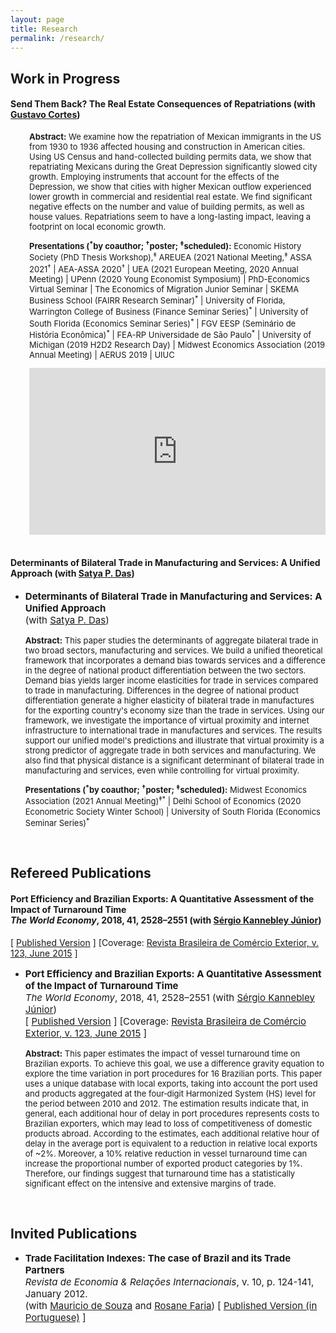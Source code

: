 ```yaml
---
layout: page
title: Research
permalink: /research/
---
```


<style>
   .iframe-container {
  padding-top: 56.25%;
  position: relative;
   }
 
.iframe-container iframe {
   border: 0;
   height: 100%;
   width: 100%;
   position: absolute;
   top: 0;
   left: 0;
 }
 </style>

## Work in Progress

#### Send Them Back? The Real Estate Consequences of Repatriations (with <a href="https://sites.google.com/site/cortesgustavos" target="_blank"> Gustavo Cortes</a>) 
   
   <div style="padding-left: 30px;">
   <p style="font-size:13px"><b>Abstract:</b> We examine how the repatriation of Mexican immigrants in the US from 1930 to 1936 affected housing and construction in American cities. Using US Census and hand-collected building permits data, we show that repatriating Mexicans during the Great Depression significantly slowed city growth. Employing instruments that account for the effects of the Depression, we show that cities with higher Mexican outflow experienced lower growth in commercial and residential real estate. We find significant negative effects on the number and value of building permits, as well as house values. Repatriations seem to have a long-lasting impact, leaving a footprint on local economic growth. </p>
   
   <p style="font-size:13px"><strong>Presentations (<sup>*</sup>by coauthor; <sup>&#8224;</sup>poster; <sup>&#8225;</sup>scheduled):</strong>  Economic History Society (PhD Thesis Workshop),<sup>&#8225;</sup> AREUEA (2021 National Meeting,<sup>&#8225;</sup> ASSA 2021<sup>&#8224;</sup> | AEA-ASSA 2020<sup>&#8224;</sup> | UEA (2021 European Meeting, 2020 Annual Meeting) | UPenn (2020 Young Economist Symposium) | PhD-Economics Virtual Seminar | The Economics of Migration Junior Seminar | SKEMA Business School (FAIRR Research Seminar)<sup>*</sup> | University of Florida, Warrington College of Business (Finance Seminar Series)<sup>*</sup> | University of South Florida (Economics Seminar Series)<sup>*</sup> | FGV EESP (Seminário de História Econômica)<sup>*</sup> | FEA-RP Universidade de São Paulo<sup>*</sup> | University of Michigan (2019 H2D2 Research Day) | Midwest Economics Association (2019 Annual Meeting) | AERUS 2019 | UIUC </p>
      
   <div class="iframe-container"><iframe src="https://player.vimeo.com/video/384544947" frameborder="0" webkitallowfullscreen mozallowfullscreen allowfullscreen></iframe></div>
   </div>
<br>

#### Determinants of Bilateral Trade in Manufacturing and Services: A Unified Approach (with <a href="https://www.satyapdas.com" target="_blank">Satya P. Das</a>)
- <p style="font-size:15px"><b>Determinants of Bilateral Trade in Manufacturing and Services: A Unified Approach</b><br> (with <a href="https://www.satyapdas.com" target="_blank">Satya P. Das</a>)</p>

   <p style="font-size:13px"><b>Abstract:</b> This paper studies the determinants of aggregate bilateral trade in two broad sectors, manufacturing and services. We build a unified theoretical framework that incorporates a demand bias towards services and a difference in the degree of national product differentiation between the two sectors. Demand bias yields larger income elasticities for trade in services compared to trade in manufacturing.  Differences in the degree of national product differentiation generate a higher elasticity of bilateral trade in manufactures for the exporting country's economy size than the trade in services. Using our framework, we investigate the importance of virtual proximity and internet infrastructure to international trade in manufactures and services. The results support our unified model's predictions and illustrate that virtual proximity is a strong predictor of aggregate trade in both services and manufacturing. We also find that physical distance is a significant determinant of bilateral trade in manufacturing and services, even while controlling for virtual proximity.</p>
   
   <p style="font-size:13px"><strong>Presentations (<sup>*</sup>by coauthor; <sup>&#8224;</sup>poster; <sup>&#8225;</sup>scheduled):</strong> Midwest Economics Association (2021 Annual Meeting)<sup>&#8225;*</sup> | Delhi School of Economics (2020 Econometric Society Winter School) | University of South Florida (Economics Seminar Series)<sup>*</sup> </p>

<br>

## Refereed Publications

#### <b>Port Efficiency and Brazilian Exports: A Quantitative Assessment of the Impact of Turnaround Time</b> <br> <em> The World Economy</em>, 2018, 41, 2528–2551 (with <a href="https://scholar.google.com.br/citations?user=dqFJND9idb0C&hl=en" target="_blank"> Sérgio Kannebley Júnior</a>) <br>
   [ <a href="https://doi.org/10.1111/twec.12654" target="_blank">Published Version</a> ] [Coverage: <a href="/files/research/123_VSSKJ.pdf" target="_blank"> Revista Brasileira de Comércio Exterior, v. 123, June 2015</a> ]

- <p style="font-size:15px"><b>Port Efficiency and Brazilian Exports: A Quantitative Assessment of the Impact of Turnaround Time</b> <br> <em> The World Economy</em>, 2018, 41, 2528–2551 (with <a href="https://scholar.google.com.br/citations?user=dqFJND9idb0C&hl=en" target="_blank"> Sérgio Kannebley Júnior</a>)<br>[ <a href="https://doi.org/10.1111/twec.12654" target="_blank">Published Version</a> ] [Coverage: <a href="/files/research/123_VSSKJ.pdf" target="_blank"> Revista Brasileira de Comércio Exterior, v. 123, June 2015</a> ] </p>

   <p style="font-size:13px"><b>Abstract:</b> This paper estimates the impact of vessel turnaround time on Brazilian exports. To achieve this goal, we use a difference gravity equation to explore the time variation in port procedures for 16 Brazilian ports. This paper uses a unique database with local exports, taking into account the port used and products aggregated at the four‐digit Harmonized System (HS) level for the period between 2010 and 2012. The estimation results indicate that, in general, each additional hour of delay in port procedures represents costs to Brazilian exporters, which may lead to loss of competitiveness of domestic products abroad. According to the estimates, each additional relative hour of delay in the average port is equivalent to a reduction in relative local exports of ~2%. Moreover, a 10% relative reduction in vessel turnaround time can increase the proportional number of exported product categories by 1%. Therefore, our findings suggest that turnaround time has a statistically significant effect on the intensive and extensive margins of trade.</p>

<br>

## Invited Publications

- <p style="font-size:15px"><b>Trade Facilitation Indexes: The case of Brazil and its Trade Partners</b> <br>
   <em>Revista de Economia & Relações Internacionais</em>, v. 10, p. 124-141, January 2012. <br> 
   (with <a href="https://scholar.google.com.br/citations?user=ceqK-1QAAAAJ&hl=en" target="_blank">Mauricio de Souza</a> and <a href="https://scholar.google.com.br/citations?user=bnfF3IEAAAAJ&hl=en" target="_blank">Rosane Faria</a>) [ <a href="/files/research/indicadores_facilitacao.pdf" target="_blank">Published Version (in Portuguese)</a> ]</p>

